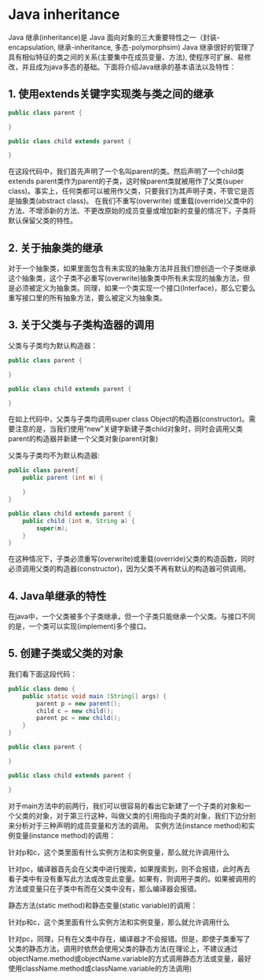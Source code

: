 # Java inheritance

Java 继承(inheritance)是 Java 面向对象的三大重要特性之一（封装-encapsulation,   继承-inheritance,  多态-polymorphsim)   Java 继承很好的管理了具有相似特征的类之间的关系(主要集中在成员变量、方法),  使程序可扩展、易修改，并且成为java多态的基础。下面将介绍Java继承的基本语法以及特性：



## 1.  使用extends关键字实现类与类之间的继承
``` java
public class parent {

}

public class child extends parent {

}
```
在这段代码中，我们首先声明了一个名叫parent的类。然后声明了一个child类extends parent类作为parent的子类，这时候parent类就被用作了父类(super class)。事实上，任何类都可以被用作父类，只要我们为其声明子类，不管它是否是抽象类(abstract class)。 在我们不重写(overwrite) 或重载(override)父类中的方法、不增添新的方法、不更改原始的成员变量或增加新的变量的情况下，子类将默认保留父类的特性。
## 2.  关于抽象类的继承

对于一个抽象类，如果里面包含有未实现的抽象方法并且我们想创造一个子类继承这个抽象类，这个子类不必重写(overwrite)抽象类中所有未实现的抽象方法，但是必须被定义为抽象类。同理，如果一个类实现一个接口(Interface)，那么它要么重写接口里的所有抽象方法，要么被定义为抽象类。

## 3. 关于父类与子类构造器的调用

父类与子类均为默认构造器：
``` java
public class parent {

}

public class child extends parent {

}
```
在如上代码中，父类与子类均调用super class Object的构造器(constructor)。需要注意的是，当我们使用“new”关键字新建子类child对象时，同时会调用父类parent的构造器并新建一个父类对象(parent对象)


父类与子类均不为默认构造器:
``` java
public class parent{
    public parent (int m) {

    }
}

public class child extends parent {
    public child (int m, String a) {
        super(m);
    }
}
```
在这种情况下，子类必须重写(overwrite)或重载(override)父类的构造函数，同时必须调用父类的构造器(constructor)，因为父类不再有默认的构造器可供调用。


## 4. Java单继承的特性

在java中，一个父类被多个子类继承，但一个子类只能继承一个父类。与接口不同的是，一个类可以实现(implement)多个接口。



## 5. 创建子类或父类的对象

我们看下面这段代码：
``` java
public class demo {
    public static void main (String[] args) {
        parent p = new parent();
        child c = new child();
        parent pc = new child();
    }
}

public class parent {

}

public class child extends parent {

}
```
对于main方法中的前两行，我们可以很容易的看出它新建了一个子类的对象和一个父类的对象，对于第三行这种，叫做父类的引用指向子类的对象，我们下边分别来分析对于三种声明的成员变量和方法的调用。
实例方法(instance method)和实例变量(instance method)的调用：

针对p和c，这个类里面有什么实例方法和实例变量，那么就允许调用什么

针对pc，编译器首先会在父类中进行搜索，如果搜索到，则不会报错，此时再去看子类中有没有重写此方法或改变此变量。如果有，则调用子类的。如果被调用的方法或变量只在子类中有而在父类中没有，那么编译器会报错。

静态方法(static method)和静态变量(static variable)的调用：   

针对p和c，这个类里面有什么实例方法和实例变量，那么就允许调用什么

针对pc，同理，只有在父类中存在，编译器才不会报错。但是，即使子类重写了父类的静态方法，调用时依然会使用父类的静态方法(在理论上，不建议通过objectName.method或objectName.variable的方式调用静态方法或变量，最好使用className.method或className.variable的方法调用)
